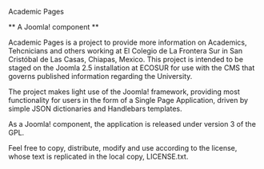 Academic Pages

** A Joomla! component **

Academic Pages is a project to provide more information on Academics, Tehcnicians and others 
working at El Colegio de La Frontera Sur in San Cristóbal de Las Casas, Chiapas, Mexico. This
project is intended to be staged on the Joomla 2.5 installation at ECOSUR for use with the CMS
that governs published information regarding the University.

The project makes light use of the Joomla! framework, providing most functionality for users in
the form of a Single Page Application, driven by simple JSON dictionaries and Handlebars templates.

As a Joomla! component, the application is released under version 3 of the GPL. 

Feel free to copy, distribute, modify and use according to the license, whose text is replicated 
in the local copy, LICENSE.txt.


